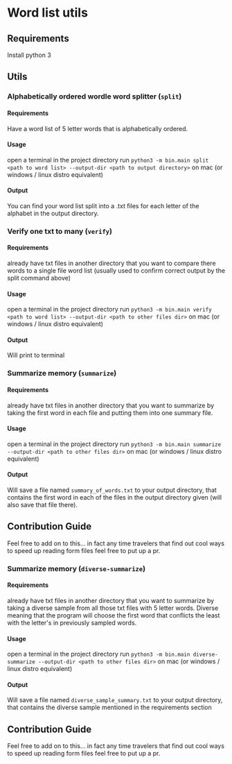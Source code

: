 
# Word list utils 

## Requirements
Install python 3

## Utils


### Alphabetically ordered wordle word splitter (`split`)
#### Requirements 

Have a word list of 5 letter words that is alphabetically ordered.
#### Usage
open a terminal in the project directory
run `python3 -m bin.main split <path to word list> --output-dir <path to output directory>` on mac
(or windows / linux distro equivalent)


#### Output

You can find your word list split into a .txt files for each letter of the alphabet in the output directory.


### Verify one txt to many (`verify`)
#### Requirements
already have txt files in another directory that you want to compare there words to a single file word list (usually used to confirm correct output by the split command above) 

#### Usage
open a terminal in the project directory
run `python3 -m bin.main verify <path to word list> --output-dir <path to other files dir>` on mac
(or windows / linux distro equivalent)

#### Output 

Will print to terminal 


### Summarize memory (`summarize`)
#### Requirements
already have txt files in another directory that you want to summarize by taking the first word in each file and putting them into one summary file.

#### Usage
open a terminal in the project directory
run `python3 -m bin.main summarize --output-dir <path to other files dir>` on mac
(or windows / linux distro equivalent)

#### Output 

Will save a file named `summary_of_words.txt` to your output directory, that contains the first word in each of the files in the output directory given (will also save that file there).
## Contribution Guide

Feel free to add on to this... in fact any time travelers that find out cool ways to speed up reading form files feel free to put up a pr. 

### Summarize memory (`diverse-summarize`)
#### Requirements
already have txt files in another directory that you want to summarize by taking a diverse sample from all those txt files with 5 letter words. Diverse meaning that the program will choose the first word that conflicts the least with the letter's in previously sampled words.

#### Usage
open a terminal in the project directory
run `python3 -m bin.main diverse-summarize --output-dir <path to other files dir>` on mac
(or windows / linux distro equivalent)

#### Output 

Will save a file named `diverse_sample_summary.txt` to your output directory, that contains the diverse sample mentioned in the requirements section
## Contribution Guide

Feel free to add on to this... in fact any time travelers that find out cool ways to speed up reading form files feel free to put up a pr. 



